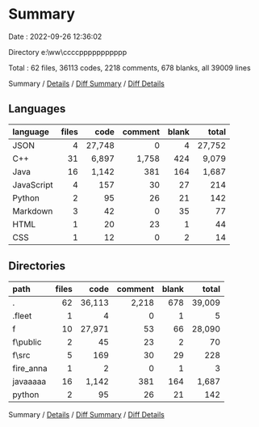 # Summary

Date : 2022-09-26 12:36:02

Directory e:\\ww\\ccccppppppppppp

Total : 62 files,  36113 codes, 2218 comments, 678 blanks, all 39009 lines

Summary / [Details](details.md) / [Diff Summary](diff.md) / [Diff Details](diff-details.md)

## Languages
| language | files | code | comment | blank | total |
| :--- | ---: | ---: | ---: | ---: | ---: |
| JSON | 4 | 27,748 | 0 | 4 | 27,752 |
| C++ | 31 | 6,897 | 1,758 | 424 | 9,079 |
| Java | 16 | 1,142 | 381 | 164 | 1,687 |
| JavaScript | 4 | 157 | 30 | 27 | 214 |
| Python | 2 | 95 | 26 | 21 | 142 |
| Markdown | 3 | 42 | 0 | 35 | 77 |
| HTML | 1 | 20 | 23 | 1 | 44 |
| CSS | 1 | 12 | 0 | 2 | 14 |

## Directories
| path | files | code | comment | blank | total |
| :--- | ---: | ---: | ---: | ---: | ---: |
| . | 62 | 36,113 | 2,218 | 678 | 39,009 |
| .fleet | 1 | 4 | 0 | 1 | 5 |
| f | 10 | 27,971 | 53 | 66 | 28,090 |
| f\\public | 2 | 45 | 23 | 2 | 70 |
| f\\src | 5 | 169 | 30 | 29 | 228 |
| fire_anna | 1 | 2 | 0 | 1 | 3 |
| javaaaaa | 16 | 1,142 | 381 | 164 | 1,687 |
| python | 2 | 95 | 26 | 21 | 142 |

Summary / [Details](details.md) / [Diff Summary](diff.md) / [Diff Details](diff-details.md)